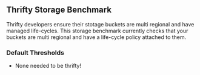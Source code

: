## Thrifty Storage Benchmark

Thrifty developers ensure their stotage buckets are multi regional and have managed life-cycles. This storage benchmark currently checks that your buckets are multi regional and have a life-cycle policy attached to them.

### Default Thresholds
- None needed to be thrifty!